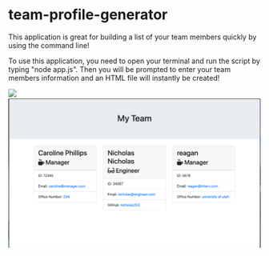 # team-profile-generator

This application is great for building a list of your team members quickly by using the command line!

To use this application, you need to open your terminal and run the script by typing "node app.js". Then you will be prompted to enter your team members information and an HTML file will instantly be created!


![](team-generator.gif)
![](team-generator-html.png)